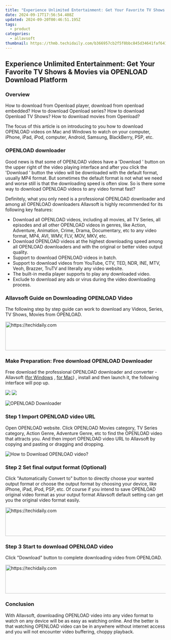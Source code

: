 ```yaml
---
title: "Experience Unlimited Entertainment: Get Your Favorite TV Shows & Movies via OPENLOAD Download Platform"
date: 2024-09-17T17:56:54.408Z
updated: 2024-09-20T00:46:51.195Z
tags:
  - product
categories:
  - allavsoft
thumbnail: https://thmb.techidaily.com/b366957cb2f5f0bbc845d34641faf6413a6383aa8049e6555ff0f80bdf97ed47.jpg
---
```


## Experience Unlimited Entertainment: Get Your Favorite TV Shows & Movies via OPENLOAD Download Platform

### Overview

How to download from Openload player, download from openload embedded? How to download Openload series? How to download Openload TV Shows? How to download movies from Openload?

The focus of this article is on introducing to you how to download OPENLOAD videos on Mac and Windows to watch on your computer, iPhone, iPad, iPod, computer, Android, Samsung, BlackBerry, PSP, etc.

### OPENLOAD downloader

Good news is that some of OPENLOAD videos have a 'Download ' button on the upper right of the video playing interface and after you click the 'Download ' button the video will be downloaded with the default format, usually MP4 format. But sometimes the default format is not what we need and worse still is that the downloading speed is often slow. So is there some way to download OPENLOAD videos to any video format fast?

Definitely, what you only need is a professional OPENLOAD downloader and among all OPENLOAD downloaders Allavsoft is highly recommended for its following key features:

* Download all OPENLOAD videos, including all movies, all TV Series, all episodes and all other OPENLOAD videos in genres, like Action, Adventure, Animation, Crime, Drama, Documentary, etc to any video format, MP4, AVI, WMV, FLV, MOV, MKV, etc.
* Download OPENLOAD videos at the highest downloading speed among all OPENLOAD downloaders and with the original or better video output quality.
* Support to download OPENLOAD videos in batch.
* Support to download videos from YouTube, CTV, TED, NDR, INE, MTV, Veoh, Brazzer, TruTV and literally any video website.
* The built-in media player supports to play any downloaded video.
* Exclude to download any ads or virus during the video downloading process.

### Allavsoft Guide on Downloading OPENLOAD Video

The following step by step guide can work to download any Videos, Series, TV Shows, Movies from OPENLOAD.

<!-- affiliate ads begin -->
<a href="https://25home.pxf.io/c/5597632/2148649/16836" target="_top" id="2148649">
  <img src="//a.impactradius-go.com/display-ad/16836-2148649" border="0" alt="https://techidaily.com" width="720" height="90"/>
</a>
<img height="0" width="0" src="https://25home.pxf.io/i/5597632/2148649/16836" style="position:absolute;visibility:hidden;" border="0" />
<!-- affiliate ads end -->

### Make Preparation: Free download OPENLOAD Downloader

Free download the professional OPENLOAD downloader and converter - Allavsoft ([for Windows](https://tools.techidaily.com/allavsoft/products/) , [for Mac](https://tools.techidaily.com/allavsoft/products/)) , install and then launch it, the following interface will pop up.

[![](https://www.allavsoft.com/how-to/../images/how-to/free-download-win.jpg)](https://tools.techidaily.com/allavsoft/products/) [![](https://www.allavsoft.com/how-to/../images/how-to/free-download-mac.jpg)](https://tools.techidaily.com/allavsoft/products/)

![OPENLOAD Downloader](https://www.allavsoft.com/how-to/../images/allavsoft/screen-shot-600.jpg)

### Step 1 Import OPENLOAD video URL

Open OPENLOAD website. Click OPENLOAD Movies category, TV Series category, Action Genre, Adventure Genre, etc to find the OPENLOAD video that attracts you. And then import OPENLOAD video URL to Allavsoft by copying and pasting or dragging and dropping.

![How to Download OPENLOAD video?](https://www.allavsoft.com/how-to/../images/how-to/download-rtmp-video/download-rtmp-video.jpg)

### Step 2 Set final output format (Optional)

Click "Automatically Convert to" button to directly choose your wanted output format or choose the output format by choosing your device, like iPhone, iPad, iPod, PSP, etc. Of course if you intend to save OPENLOAD original video format as your output format Allavsoft default setting can get you the original video format easily.

<!-- affiliate ads begin -->
<a href="https://ephamedtechinc.pxf.io/c/5597632/2136614/26400" target="_top" id="2136614">
  <img src="//a.impactradius-go.com/display-ad/26400-2136614" border="0" alt="https://techidaily.com" width="728" height="90"/>
</a>
<img height="0" width="0" src="https://ephamedtechinc.pxf.io/i/5597632/2136614/26400" style="position:absolute;visibility:hidden;" border="0" />
<!-- affiliate ads end -->

### Step 3 Start to download OPENLOAD video

Click "Download" button to complete downloading video from OPENLOAD.

<!-- affiliate ads begin -->
<a href="https://appsumo.8odi.net/c/5597632/2144280/7443" target="_top" id="2144280">
  <img src="//a.impactradius-go.com/display-ad/7443-2144280" border="0" alt="https://techidaily.com" width="600" height="90"/>
</a>
<img height="0" width="0" src="https://appsumo.8odi.net/i/5597632/2144280/7443" style="position:absolute;visibility:hidden;" border="0" />
<!-- affiliate ads end -->

### Conclusion

With Allavsoft, downloading OPENLOAD video into any video format to watch on any device will be as easy as watching online. And the better is that watching OPENLOAD video can be in anywhere without internet access and you will not encounter video buffering, choppy playback.

<ins class="adsbygoogle"
     style="display:block"
     data-ad-format="autorelaxed"
     data-ad-client="ca-pub-7571918770474297"
     data-ad-slot="1223367746"></ins>

<ins class="adsbygoogle"
     style="display:block"
     data-ad-client="ca-pub-7571918770474297"
     data-ad-slot="8358498916"
     data-ad-format="auto"
     data-full-width-responsive="true"></ins>
